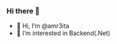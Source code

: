 ### Hi there 👋

- 👋 Hi, I’m @amr3ita
- 👀 I’m interested in Backend(.Net)

<!---
AmrWalied/AmrWalied is a ✨ special ✨ repository because its `README.md` (this file) appears on your GitHub profile.
You can click the Preview link to take a look at your changes.
--->

